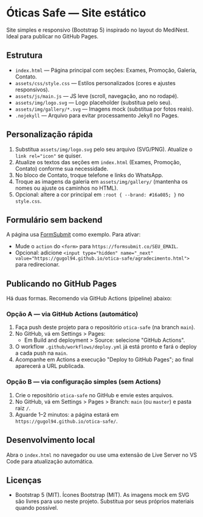# Óticas Safe — Site estático

Site simples e responsivo (Bootstrap 5) inspirado no layout do MediNest. Ideal para publicar no GitHub Pages.

## Estrutura

- `index.html` — Página principal com seções: Exames, Promoção, Galeria, Contato.
- `assets/css/style.css` — Estilos personalizados (cores e ajustes responsivos).
- `assets/js/main.js` — JS leve (scroll, navegação, ano no rodapé).
- `assets/img/logo.svg` — Logo placeholder (substitua pelo seu).
- `assets/img/gallery/*.svg` — Imagens mock (substitua por fotos reais).
- `.nojekyll` — Arquivo para evitar processamento Jekyll no Pages.

## Personalização rápida

1. Substitua `assets/img/logo.svg` pelo seu arquivo (SVG/PNG). Atualize o `link rel="icon"` se quiser.
2. Atualize os textos das seções em `index.html` (Exames, Promoção, Contato) conforme sua necessidade.
3. No bloco de Contato, troque telefone e links do WhatsApp.
4. Troque as imagens da galeria em `assets/img/gallery/` (mantenha os nomes ou ajuste os caminhos no HTML).
5. Opcional: altere a cor principal em `:root { --brand: #16a085; }` no `style.css`.

## Formulário sem backend

A página usa [FormSubmit](https://formsubmit.co/) como exemplo. Para ativar:
- Mude o `action` do `<form>` para `https://formsubmit.co/SEU_EMAIL`.
- Opcional: adicione `<input type="hidden" name="_next" value="https://gugol94.github.io/otica-safe/agradecimento.html">` para redirecionar.

## Publicando no GitHub Pages

Há duas formas. Recomendo via GitHub Actions (pipeline) abaixo:

### Opção A — via GitHub Actions (automático)

1. Faça push deste projeto para o repositório `otica-safe` (na branch `main`).
2. No GitHub, vá em Settings > Pages:
	- Em Build and deployment > Source: selecione "GitHub Actions".
3. O workflow `.github/workflows/deploy.yml` já está pronto e fará o deploy a cada push na `main`.
4. Acompanhe em Actions a execução "Deploy to GitHub Pages"; ao final aparecerá a URL publicada.

### Opção B — via configuração simples (sem Actions)

1. Crie o repositório `otica-safe` no GitHub e envie estes arquivos.
2. No GitHub, vá em Settings > Pages > Branch: `main` (ou `master`) e pasta raiz `/`.
3. Aguarde 1–2 minutos: a página estará em `https://gugol94.github.io/otica-safe/`.

## Desenvolvimento local

Abra o `index.html` no navegador ou use uma extensão de Live Server no VS Code para atualização automática.

## Licenças

- Bootstrap 5 (MIT). Ícones Bootstrap (MIT). As imagens mock em SVG são livres para uso neste projeto. Substitua por seus próprios materiais quando possível.
